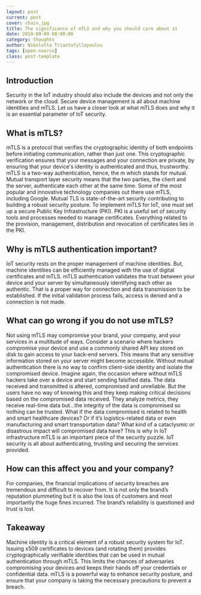 ```yaml
---
layout: post
current: post
cover: chain.jpg
title: The significance of mTLS and why you should care about it
date: 2019-09-09 08:00:00
category: thoughts
author: Nikoletta Triantafyllopoulou
tags: [open-source]
class: post-template
---
```

## Introduction
Security in the IoT industry should also include the devices and not only the network or the cloud. Secure device management is all about machine identities and mTLS. Let us have a closer look at what mTLS does and why it is an essential parameter of IoT security.

## What is mTLS?
mTLS  is a protocol that verifies the cryptographic identity of both endpoints before initiating communication, rather than just one. This cryptographic verification ensures that your messages and your connection are private, by ensuring that your device's identity is authenticated and thus, trustworthy. mTLS is a two-way authentication, hence, the m which stands for mutual. Mutual transport layer security means that the two parties, the client and the server, authenticate each other at the same time. Some of the most popular and innovative technology companies out there use mTLS, including Google. Mutual TLS is state-of-the-art security contributing to building a robust security posture. To implement mTLS for IoT, one must set up a secure Public Key Infrastructure (PKI).  PKI is a useful set of security tools and processes needed to manage certificates. Everything related to the provision, management, distribution and revocation of certificates lies in the PKI.

## Why is mTLS authentication important?
IoT security rests on the proper management of machine identities. But, machine identities can be efficiently managed with the use of digital certificates and mTLS. mTLS authentication validates the trust between your device and your server by simultaneously identifying each other as authentic. That is a proper way for connection and data transmission to be established. If the initial validation process fails, access is denied and a connection is not made.

## What can go wrong if you do not use mTLS?
Not using mTLS may compromise your brand, your company, and your services in a multitude of ways. Consider a scenario where hackers compromise your device and use a commonly shared API key stored on disk to gain access to your back-end servers. This means that any sensitive information stored on your server might become accessible. Without mutual authentication there is no way to confirm client-side identity and isolate the compromised device. Imagine again, the occasion where without mTLS hackers take over a device and start sending falsified data. The data received and transmitted is altered, compromised and unreliable. But the users have no way of knowing this and they keep making critical decisions based on the compromised data received. They analyze metrics, they receive real-time data but…the integrity of the data is compromised so nothing can be trusted. What if the data compromised is related to health and smart healthcare devices? Or if it’s logistics-related data or even manufacturing and smart transportation data? What kind of a cataclysmic or disastrous impact will compromised data have? This is why in IoT infrastructure mTLS is an important piece of the security puzzle. IoT security is all about authenticating, trusting and securing the services provided.

## How can this affect you and your company?
For companies, the financial implications of security breaches are tremendous and difficult to recover from. It is not only the brand’s reputation plummeting but it is also the loss of customers and most importantly the huge fines incurred. The brand’s reliability is questioned and trust is lost.

## Takeaway
Machine identity is a critical element of a robust security system for IoT.  Issuing x509 certificates to devices (and rotating them) provides cryptographically verifiable identities that can be used in mutual authentication through mTLS. This limits the chances of adversaries compromising your devices and keeps their hands off your credentials or confidential data. mTLS is a powerful way to enhance security posture, and ensure that your company is taking the necessary precautions to prevent a breach.
